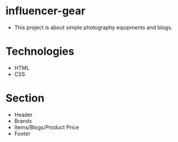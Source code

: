 # influencer-gear
* This project is about simple photography equipments and blogs.

# Technologies
* HTML
* CSS

# Section
* Header
* Brands
* Items/Blogs/Product Price
* Footer